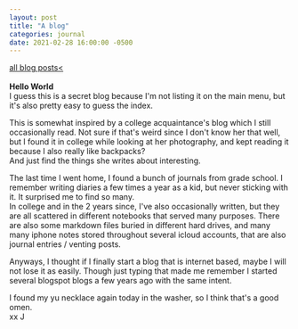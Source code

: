 ```yaml
---
layout: post
title: "A blog"
categories: journal
date: 2021-02-28 16:00:00 -0500
---
```

<a href="/blog-posts">all blog posts< </a>  
<br>
**Hello World**  
I guess this is a secret blog because I'm not listing it on the main menu, but it's also pretty easy to guess the index.  
  
This is somewhat inspired by a college acquaintance's blog which I still occasionally read. Not sure if that's weird since I don't know her that well, but I found it in college while looking at her photography, and kept reading it because I also really like backpacks?  
And just find the things she writes about interesting.  
  
The last time I went home, I found a bunch of journals from grade school. I remember writing diaries a few times a year as a kid, but never sticking with it. It surprised me to find so many.  
In college and in the 2 years since, I've also occasionally written, but they are all scattered in different notebooks that served many purposes. There are also some markdown files buried in different hard drives, and many many iphone notes stored throughout several icloud accounts, that are also journal entries / venting posts.  

Anyways, I thought if I finally start a blog that is internet based, maybe I will not lose it as easily. Though just typing that made me remember I started several blogspot blogs a few years ago with the same intent.  
  
I found my yu necklace again today in the washer, so I think that's a good omen.  
xx J